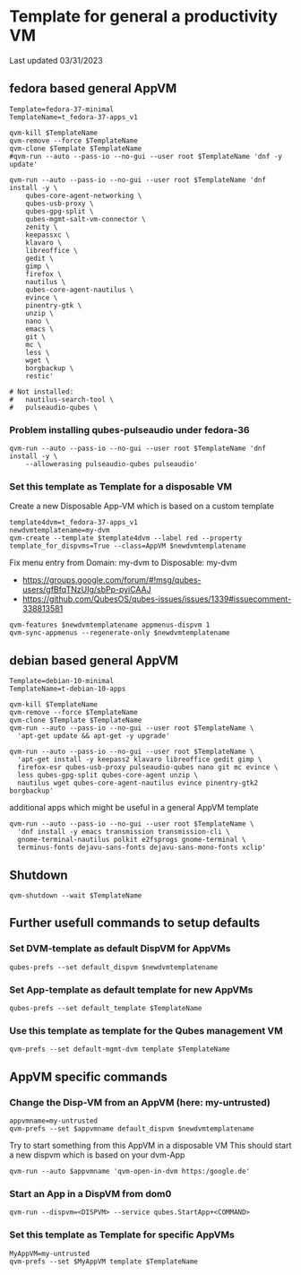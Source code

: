  Template for general a productivity VM
=======================================

Last updated 03/31/2023

## fedora based general AppVM
```
Template=fedora-37-minimal
TemplateName=t_fedora-37-apps_v1

qvm-kill $TemplateName
qvm-remove --force $TemplateName
qvm-clone $Template $TemplateName
#qvm-run --auto --pass-io --no-gui --user root $TemplateName 'dnf -y update'
  
qvm-run --auto --pass-io --no-gui --user root $TemplateName 'dnf install -y \
	qubes-core-agent-networking \
	qubes-usb-proxy \
	qubes-gpg-split \
	qubes-mgmt-salt-vm-connector \
	zenity \
	keepassxc \
	klavaro \
	libreoffice \
	gedit \
	gimp \
	firefox \
	nautilus \
	qubes-core-agent-nautilus \
	evince \
	pinentry-gtk \
	unzip \
	nano \
	emacs \
	git \
	mc \
	less \
	wget \
	borgbackup \
	restic'

# Not installed:
#	nautilus-search-tool \
#	pulseaudio-qubes \
```

### Problem installing qubes-pulseaudio under fedora-36
```
qvm-run --auto --pass-io --no-gui --user root $TemplateName 'dnf install -y \
	--allowerasing pulseaudio-qubes pulseaudio'
```

### Set this template as Template for a disposable VM
Create a new Disposable App-VM which is based on a custom template
```
template4dvm=t_fedora-37-apps_v1
newdvmtemplatename=my-dvm
qvm-create --template $template4dvm --label red --property template_for_dispvms=True --class=AppVM $newdvmtemplatename
```

Fix menu entry from Domain: my-dvm to Disposable: my-dvm
- https://groups.google.com/forum/#!msg/qubes-users/gfBfqTNzUIg/sbPp-pyiCAAJ
- https://github.com/QubesOS/qubes-issues/issues/1339#issuecomment-338813581
```
qvm-features $newdvmtemplatename appmenus-dispvm 1
qvm-sync-appmenus --regenerate-only $newdvmtemplatename
```

## debian based general AppVM
```
Template=debian-10-minimal
TemplateName=t-debian-10-apps

qvm-kill $TemplateName
qvm-remove --force $TemplateName
qvm-clone $Template $TemplateName
qvm-run --auto --pass-io --no-gui --user root $TemplateName \
  'apt-get update && apt-get -y upgrade'

qvm-run --auto --pass-io --no-gui --user root $TemplateName \
  'apt-get install -y keepass2 klavaro libreoffice gedit gimp \
  firefox-esr qubes-usb-proxy pulseaudio-qubes nano git mc evince \
  less qubes-gpg-split qubes-core-agent unzip \
  nautilus wget qubes-core-agent-nautilus evince pinentry-gtk2 borgbackup'
```
additional apps which might be useful in a general AppVM template
```
qvm-run --auto --pass-io --no-gui --user root $TemplateName \
  'dnf install -y emacs transmission transmission-cli \
  gnome-terminal-nautilus polkit e2fsprogs gnome-terminal \
  terminus-fonts dejavu-sans-fonts dejavu-sans-mono-fonts xclip'
```

## Shutdown
```
qvm-shutdown --wait $TemplateName
```

## Further usefull commands to setup defaults

### Set DVM-template as default DispVM for AppVMs
```
qubes-prefs --set default_dispvm $newdvmtemplatename
```
### Set App-template as default template for new AppVMs
```
qubes-prefs --set default_template $TemplateName
```
### Use this template as template for the Qubes management VM
```
qvm-prefs --set default-mgmt-dvm template $TemplateName
```

## AppVM specific commands
### Change the Disp-VM from an AppVM (here: my-untrusted)
```
appvmname=my-untrusted
qvm-prefs --set $appvmname default_dispvm $newdvmtemplatename
```
Try to start something from this AppVM in a disposable VM
This should start a new dispvm which is based on your dvm-App
```
qvm-run --auto $appvmname 'qvm-open-in-dvm https:/google.de'
```

### Start an App in a DispVM from dom0
```
qvm-run --dispvm=<DISPVM> --service qubes.StartApp+<COMMAND>
```

### Set this template as Template for specific AppVMs
```
MyAppVM=my-untrusted
qvm-prefs --set $MyAppVM template $TemplateName
```
